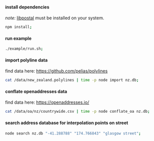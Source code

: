 
#### install dependencies

*note:* [libpostal](https://github.com/openvenues/node-postal#troubleshooting) must be installed on your system.

```bash
npm install;
```

#### run example
```bash
./example/run.sh;
```

#### import polyline data
find data here: https://github.com/pelias/polylines
```bash
cat /data/new_zealand.polylines | time -p node import nz.db;
```

#### conflate openaddresses data
find data here: https://openaddresses.io/
```bash
cat /data/oa/nz/countrywide.csv | time -p node conflate_oa nz.db;
```

#### search address database for interpolation points on street
```bash
node search nz.db "-41.288788" "174.766843" "glasgow street";
```
